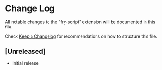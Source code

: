 # Change Log
All notable changes to the "fry-script" extension will be documented in this file.

Check [Keep a Changelog](http://keepachangelog.com/) for recommendations on how to structure this file.

## [Unreleased]
- Initial release